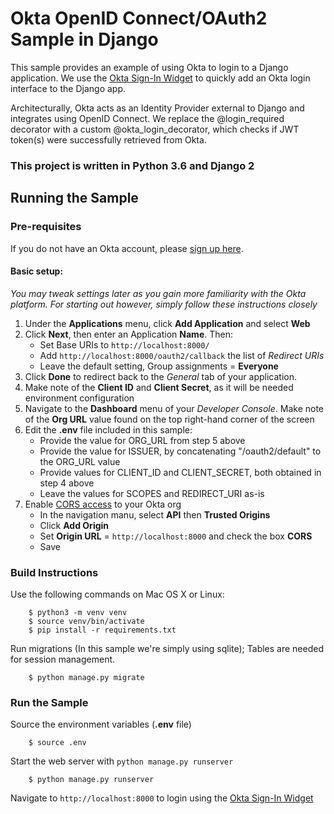 # Okta OpenID Connect/OAuth2 Sample in Django

This sample provides an example of using Okta to login to a Django application. 
We use the [Okta Sign-In Widget](http://developer.okta.com/code/javascript/okta_sign-in_widget) to quickly add an Okta login interface to the Django app.

Architecturally, Okta acts as an Identity Provider external to Django and integrates using OpenID Connect.
We replace the @login_required decorator with a custom @okta_login_decorator, which checks if JWT token(s) were successfully retrieved from Okta.

### This project is written in Python 3.6 and Django 2

## Running the Sample

### Pre-requisites
If you do not have an Okta account, please [sign up here](https://www.okta.com/developer/signup/).

#### Basic setup:
*You may tweak settings later as you gain more familiarity with the Okta platform. For starting out however, simply follow these instructions closely*
1. Under the **Applications** menu, click **Add Application** and select **Web**
2. Click **Next**, then enter an Application **Name**. Then:
   * Set Base URIs to `http://localhost:8000/`
   * Add `http://localhost:8000/oauth2/callback` the list of *Redirect URIs*
   * Leave the default setting, Group assignments = **Everyone**
3. Click **Done** to redirect back to the *General* tab of your application.
4. Make note of the **Client ID** and **Client Secret**, as it will be needed environment configuration
5. Navigate to the **Dashboard** menu of your *Developer Console*. Make note of the **Org URL** value found on the top right-hand corner of the screen
6. Edit the **.env** file included in this sample:
   - Provide the value for ORG_URL from step 5 above
   - Provide the value for ISSUER, by concatenating "/oauth2/default" to the ORG_URL value
   - Provide values for CLIENT_ID and CLIENT_SECRET, both obtained in step 4 above
   - Leave the values for SCOPES and REDIRECT_URI as-is
7. Enable [CORS access](https://developer.okta.com/docs/api/getting_started/enabling_cors) to your Okta org
   - In the navigation manu, select **API** then **Trusted Origins**
   - Click **Add Origin**
   - Set **Origin URL** = `http://localhost:8000` and check the box **CORS**
   - Save

### Build Instructions
Use the following commands on Mac OS X or Linux:
```
    $ python3 -m venv venv
    $ source venv/bin/activate
    $ pip install -r requirements.txt
```
Run migrations (In this sample we're simply using sqlite); Tables are needed for session management.
```
    $ python manage.py migrate
```

### Run the Sample
Source the environment variables (**.env** file)
```
    $ source .env
```

Start the web server with `python manage.py runserver`
```
    $ python manage.py runserver
```

Navigate to `http://localhost:8000` to login using the [Okta Sign-In Widget](http://developer.okta.com/code/javascript/okta_sign-in_widget)